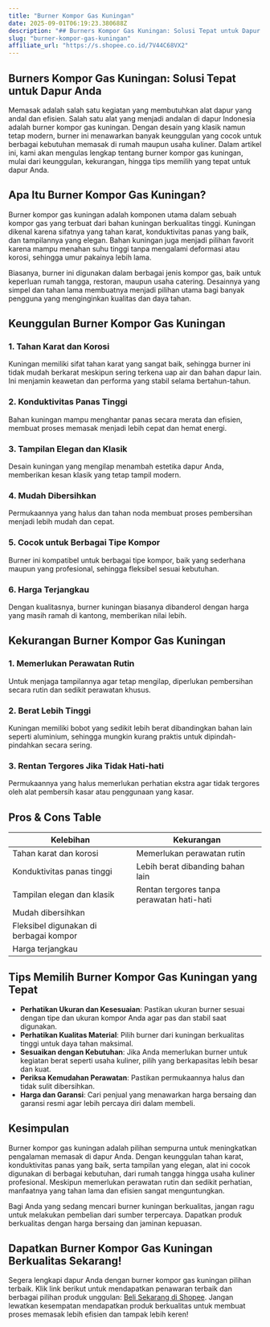 ```yaml
---
title: "Burner Kompor Gas Kuningan"
date: 2025-09-01T06:19:23.380688Z
description: "## Burners Kompor Gas Kuningan: Solusi Tepat untuk Dapur Anda..."
slug: "burner-kompor-gas-kuningan"
affiliate_url: "https://s.shopee.co.id/7V44C68VX2"
---
```

## Burners Kompor Gas Kuningan: Solusi Tepat untuk Dapur Anda

Memasak adalah salah satu kegiatan yang membutuhkan alat dapur yang andal dan efisien. Salah satu alat yang menjadi andalan di dapur Indonesia adalah burner kompor gas kuningan. Dengan desain yang klasik namun tetap modern, burner ini menawarkan banyak keunggulan yang cocok untuk berbagai kebutuhan memasak di rumah maupun usaha kuliner. Dalam artikel ini, kami akan mengulas lengkap tentang burner kompor gas kuningan, mulai dari keunggulan, kekurangan, hingga tips memilih yang tepat untuk dapur Anda.

## Apa Itu Burner Kompor Gas Kuningan?

Burner kompor gas kuningan adalah komponen utama dalam sebuah kompor gas yang terbuat dari bahan kuningan berkualitas tinggi. Kuningan dikenal karena sifatnya yang tahan karat, konduktivitas panas yang baik, dan tampilannya yang elegan. Bahan kuningan juga menjadi pilihan favorit karena mampu menahan suhu tinggi tanpa mengalami deformasi atau korosi, sehingga umur pakainya lebih lama.

Biasanya, burner ini digunakan dalam berbagai jenis kompor gas, baik untuk keperluan rumah tangga, restoran, maupun usaha catering. Desainnya yang simpel dan tahan lama membuatnya menjadi pilihan utama bagi banyak pengguna yang menginginkan kualitas dan daya tahan.

## Keunggulan Burner Kompor Gas Kuningan

### 1. Tahan Karat dan Korosi  
Kuningan memiliki sifat tahan karat yang sangat baik, sehingga burner ini tidak mudah berkarat meskipun sering terkena uap air dan bahan dapur lain. Ini menjamin keawetan dan performa yang stabil selama bertahun-tahun.

### 2. Konduktivitas Panas Tinggi  
Bahan kuningan mampu menghantar panas secara merata dan efisien, membuat proses memasak menjadi lebih cepat dan hemat energi.

### 3. Tampilan Elegan dan Klasik  
Desain kuningan yang mengilap menambah estetika dapur Anda, memberikan kesan klasik yang tetap tampil modern.

### 4. Mudah Dibersihkan  
Permukaannya yang halus dan tahan noda membuat proses pembersihan menjadi lebih mudah dan cepat.

### 5. Cocok untuk Berbagai Tipe Kompor  
Burner ini kompatibel untuk berbagai tipe kompor, baik yang sederhana maupun yang profesional, sehingga fleksibel sesuai kebutuhan.

### 6. Harga Terjangkau  
Dengan kualitasnya, burner kuningan biasanya dibanderol dengan harga yang masih ramah di kantong, memberikan nilai lebih.

## Kekurangan Burner Kompor Gas Kuningan

### 1. Memerlukan Perawatan Rutin  
Untuk menjaga tampilannya agar tetap mengilap, diperlukan pembersihan secara rutin dan sedikit perawatan khusus.

### 2. Berat Lebih Tinggi  
Kuningan memiliki bobot yang sedikit lebih berat dibandingkan bahan lain seperti aluminium, sehingga mungkin kurang praktis untuk dipindah-pindahkan secara sering.

### 3. Rentan Tergores Jika Tidak Hati-hati  
Permukaannya yang halus memerlukan perhatian ekstra agar tidak tergores oleh alat pembersih kasar atau penggunaan yang kasar.

## Pros & Cons Table

| Kelebihan                                | Kekurangan                                      |
|------------------------------------------|------------------------------------------------|
| Tahan karat dan korosi                 | Memerlukan perawatan rutin                  |
| Konduktivitas panas tinggi            | Lebih berat dibanding bahan lain          |
| Tampilan elegan dan klasik            | Rentan tergores tanpa perawatan hati-hati |
| Mudah dibersihkan                       |                                              |
| Fleksibel digunakan di berbagai kompor |                                              |
| Harga terjangkau                        |                                              |

## Tips Memilih Burner Kompor Gas Kuningan yang Tepat

- **Perhatikan Ukuran dan Kesesuaian**: Pastikan ukuran burner sesuai dengan tipe dan ukuran kompor Anda agar pas dan stabil saat digunakan.
- **Perhatikan Kualitas Material**: Pilih burner dari kuningan berkualitas tinggi untuk daya tahan maksimal.
- **Sesuaikan dengan Kebutuhan**: Jika Anda memerlukan burner untuk kegiatan berat seperti usaha kuliner, pilih yang berkapasitas lebih besar dan kuat.
- **Periksa Kemudahan Perawatan**: Pastikan permukaannya halus dan tidak sulit dibersihkan.
- **Harga dan Garansi**: Cari penjual yang menawarkan harga bersaing dan garansi resmi agar lebih percaya diri dalam membeli.

## Kesimpulan

Burner kompor gas kuningan adalah pilihan sempurna untuk meningkatkan pengalaman memasak di dapur Anda. Dengan keunggulan tahan karat, konduktivitas panas yang baik, serta tampilan yang elegan, alat ini cocok digunakan di berbagai kebutuhan, dari rumah tangga hingga usaha kuliner profesional. Meskipun memerlukan perawatan rutin dan sedikit perhatian, manfaatnya yang tahan lama dan efisien sangat menguntungkan.

Bagi Anda yang sedang mencari burner kuningan berkualitas, jangan ragu untuk melakukan pembelian dari sumber terpercaya. Dapatkan produk berkualitas dengan harga bersaing dan jaminan kepuasan.

## Dapatkan Burner Kompor Gas Kuningan Berkualitas Sekarang!

Segera lengkapi dapur Anda dengan burner kompor gas kuningan pilihan terbaik. Klik link berikut untuk mendapatkan penawaran terbaik dan berbagai pilihan produk unggulan: [Beli Sekarang di Shopee](https://s.shopee.co.id/7V44C68VX2). Jangan lewatkan kesempatan mendapatkan produk berkualitas untuk membuat proses memasak lebih efisien dan tampak lebih keren!